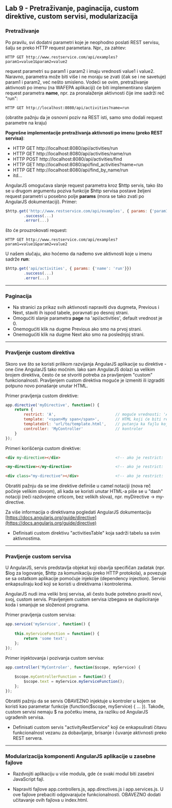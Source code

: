 ﻿## Lab 9 - Pretraživanje, paginacija, custom direktive, custom servisi, modularizacija

### Pretraživanje

Po pravilu, svi dodatni parametri koje je neophodno poslati REST servisu, šalju se preko HTTP request parametara. Npr., za zahtev:

```
HTTP GET http://www.restservice.com/api/examples?param1=value1&param2=value2
```

request parametri su param1 i param2 i imaju vrednosti value1 i value2. Naravno, parametra može biti više i ne moraju se zvati (čak se i ne savetuje) param1 i param2,
već nešto smisleno. Vodeći se ovim, pretraživanje aktivnosti po imenu (na WAFEPA aplikaciji) će biti implementirano slanjem request parametra **name**, 
npr. za pronalaženje aktivnosti čije ime sadrži reč "run":

```
HTTP GET http://localhost:8080/api/activities?name=run
```

(obratite pažnju da je osnovni poziv na REST isti, samo smo dodali request parametre na kraju)

**Pogrešne implementacije pretraživanja aktivnosti po imenu (preko REST servisa)**:

* HTTP GET http://localhost:8080/api/activities/run
* HTTP GET http://localhost:8080/api/activities/name/run
* HTTP POST http://localhost:8080/api/activities/find
* HTTP GET http://localhost:8080/api/find_activities?name=run
* HTTP GET http://localhost:8080/api/find_by_name/run
* itd...


AngularJS omogućava slanje request parametra kroz $http servis, tako što se u drugom argumentu poziva funkcije $http servisa 
postave željeni request parametri u posebno polje **params** (mora se tako zvati po AngularJS dokumentaciji). Primer:

```javascript
$http.get('http://www.restservice.com/api/examples', { params: {'param1': 'value1', 'param2': 'value2'}})
		.success(...)
		.error(...)
```

što će prouzrokovati request:

```
HTTP GET http://www.restservice.com/api/examples?param1=value1&param2=value2
```

U našem slučaju, ako hoćemo da nađemo sve aktivnosti koje u imenu sadrže **run**:

```javascript
$http.get('api/activities', { params: {'name': 'run'}})
		.success(...)
		.error(...)
```

---

### Paginacija

* Na stranici za prikaz svih aktivnosti napraviti dva dugmeta, Previous i Next, staviti ih ispod tabele, poravnati po desnoj strani.
* Omogućiti slanje parametra **page** na 'api/activities', default vrednost je 0.
* Onemogućiti klik na dugme Previous ako smo na prvoj strani.
* Onemogućiti klik na dugme Next ako smo na poslednjoj strani.


---


### Pravljenje custom direktiva

Skoro sve što se koristi prilikom razvijanja AngularJS aplikacije su direktive - one čine AngularJS tako moćnim.
Iako sam AngularJS dolazi sa velikim brojem direktiva, često će se stvoriti potreba za pravljenjem "custom" funkcionalnosti.
Pravljenjem custom direktiva moguće je izmeniti ili izgraditi potpuno novo ponašanje unutar HTML.

Primer pravljenja custom direktive:

```javascript
app.directive('myDirective', function() {
	return {
		restrict: 'A', 							// moguće vrednosti: 'A' (attribute), 'E' (element), 'C' (class), 'M' (comment)
		template: '<span>My span</span>', 		// HTML koji će biti renderovan (koristi se ovo ILI templateUrl, ne oba)
		templateUrl: 'url/to/template.html',	// putanja ka fajlu koji sadrži HTML (koristi se ovo ILI template, ne oba)
		controller: 'MyController'				// kontroler
	}
});
```

Primeri korišćenja custom direktive:

```html
<div my-directive></div> 						<!-- ako je restrict: 'A' -->

<my-directive></my-directive>					<!-- ako je restrict: 'E' -->

<div class="my-directive"></div>				<!-- ako je restrict: 'C' -->
```

Obratiti pažnju da se ime direktive definiše u camel notaciji (nova reč počinje velikim slovom), ali kada se koristi unutar HTML-a
piše se u "dash" notaciji (reči razdvojene crticom, bez velikih slova), npr. myDirective -> my-directive.


Za više informacija o direktivama pogledati AngularJS dokumentaciju [https://docs.angularjs.org/guide/directive](https://docs.angularjs.org/guide/directive)

* Definisati custom direktivu "activitiesTable" koja sadrži tabelu sa svim aktivnostima.

----

### Pravljenje custom servisa

U AngularJS, servis predstavlja objekat koji obavlja specifičan zadatak (npr. $log za logovanje, $http za komunikaciju preko HTTP protokola),
a povezuje se sa ostatkom aplikacije pomoćuje injekcije (dependency injection). Servisi enkapsuliraju kod koji se koristi u direktivama i kontrolerima.

AngularJS nudi ima veliki broj servisa, ali često bude potrebno praviti novi, svoj, custom servis. 
Pravljenjem custom servisa izbegava se dupliciranje koda i smanjuje se složenost programa.

Primer pravljenja custom servisa:

```javascript
app.service('myService', function() {
	
	this.myServiceFunction = function() {
		return 'some text';
	};
});
```

Primer injektovanja i pozivanja custom servisa:

```javascript
app.controller('MyControler', function($scope, myService) {
	
	$scope.myControllerFunction = function() {
		$scope.text = myService.myServiceFunction();
	};
});
```

Obratiti pažnju da se servis OBAVEZNO injektuje u kontroler u kojem se koristi kao parametar funkcije (function($scope, myService) { ... }).
Takođe, custom servisi nemaju $ na početku imena, za razliku od AngularJS ugrađenih servisa.


* Definisati custom servis "activityRestService" koji će enkapsulirati čitavu funkcionalnost vezanu za dobavljanje, brisanje i čuvanje aktivnosti preko REST servera.

----

### Modularizacija komponenti AngularJS aplikacije u zasebne fajlove

* Razdvojiti aplikaciju u više modula, gde će svaki modul biti zasebni JavaScript fajl.

* Napraviti fajlove app.controllers.js, app.directives.js i app.services.js. U ove fajlove prebaciti odgovarajuće funkcionalnosti. OBAVEZNO dodati učitavanje ovih fajlova u index.html.
